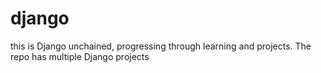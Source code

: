 # django
this is Django unchained, progressing through learning and projects. The repo has multiple Django projects
